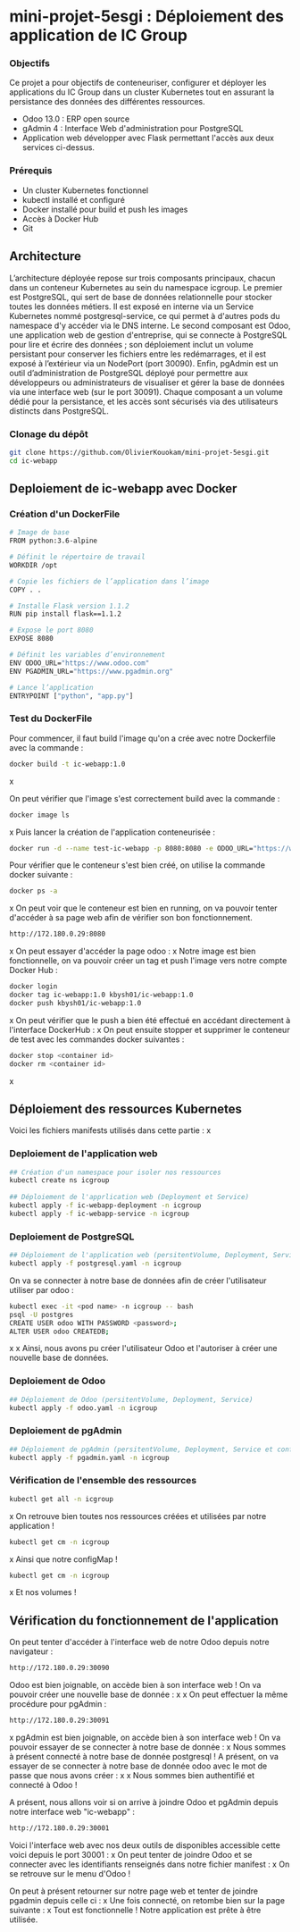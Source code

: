 # mini-projet-5esgi : Déploiement des application de IC Group

### Objectifs
Ce projet a pour objectifs de conteneuriser, configurer et déployer les applications du IC Group dans un cluster Kubernetes tout en assurant la persistance des données des différentes ressources.

- Odoo 13.0 : ERP open source
- gAdmin 4 : Interface Web d'administration pour PostgreSQL
- Application web développer avec Flask permettant l'accès aux deux services ci-dessus.

### Prérequis 
- Un cluster Kubernetes fonctionnel
- kubectl installé et configuré
- Docker installé pour build et push les images
- Accès à Docker Hub
- Git

## Architecture
L’architecture déployée repose sur trois composants principaux, chacun dans un conteneur Kubernetes au sein du namespace icgroup. Le premier est PostgreSQL, qui sert de base de données relationnelle pour stocker toutes les données métiers. Il est exposé en interne via un Service Kubernetes nommé postgresql-service, ce qui permet à d'autres pods du namespace d'y accéder via le DNS interne. Le second composant est Odoo, une application web de gestion d'entreprise, qui se connecte à PostgreSQL pour lire et écrire des données ; son déploiement inclut un volume persistant pour conserver les fichiers entre les redémarrages, et il est exposé à l’extérieur via un NodePort (port 30090). Enfin, pgAdmin est un outil d’administration de PostgreSQL déployé pour permettre aux développeurs ou administrateurs de visualiser et gérer la base de données via une interface web (sur le port 30091). Chaque composant a un volume dédié pour la persistance, et les accès sont sécurisés via des utilisateurs distincts dans PostgreSQL.

### Clonage du dépôt
```bash
git clone https://github.com/OlivierKouokam/mini-projet-5esgi.git
cd ic-webapp
```

## Deploiement de ic-webapp avec Docker

### Création d'un DockerFile
```bash
# Image de base
FROM python:3.6-alpine

# Définit le répertoire de travail
WORKDIR /opt

# Copie les fichiers de l’application dans l’image
COPY . .

# Installe Flask version 1.1.2
RUN pip install flask==1.1.2

# Expose le port 8080
EXPOSE 8080

# Définit les variables d’environnement
ENV ODOO_URL="https://www.odoo.com"
ENV PGADMIN_URL="https://www.pgadmin.org"

# Lance l’application
ENTRYPOINT ["python", "app.py"]
```
### Test du DockerFile
Pour commencer, il faut build l'image qu'on a crée avec notre Dockerfile avec la commande :
```bash
docker build -t ic-webapp:1.0
```
x

On peut vérifier que l'image s'est correctement build avec la commande :
```bash
docker image ls
```
x
Puis lancer la création de l'application conteneurisée :
```bash
docker run -d --name test-ic-webapp -p 8080:8080 -e ODOO_URL="https://www.odoo.com" -e PGADMIN_URL="https://www.pgmain.org" ic-webapp:1.0
```
Pour vérifier que le conteneur s'est bien créé, on utilise la commande docker suivante :
```bash
docker ps -a
```
x
On peut voir que le conteneur est bien en running, on va pouvoir tenter d'accéder à sa page web afin de vérifier son bon fonctionnement.
```bash
http://172.180.0.29:8080
```
x
On peut essayer d'accéder la page odoo :
x
Notre image est bien fonctionnelle, on va pouvoir créer un tag et push l'image vers notre compte Docker Hub :
```bash
docker login
docker tag ic-webapp:1.0 kbysh01/ic-webapp:1.0
docker push kbysh01/ic-webapp:1.0
```
x
On peut vérifier que le push a bien été effectué en accédant directement à l'interface DockerHub :
x
On peut ensuite stopper et supprimer le conteneur de test avec les commandes docker suivantes :
```bash
docker stop <container id>
docker rm <container id>
```
x

## Déploiement des ressources Kubernetes

Voici les fichiers manifests utilisés dans cette partie :
x
### Deploiement de l'application web
```bash
## Création d'un namespace pour isoler nos ressources
kubectl create ns icgroup 
  
## Déploiement de l'apprlication web (Deployment et Service)
kubectl apply -f ic-webapp-deployment -n icgroup  
kubectl apply -f ic-webapp-service -n icgroup
```

### Deploiement de PostgreSQL
```bash
## Déploiement de l'application web (persitentVolume, Deployment, Service)
kubectl apply -f postgresql.yaml -n icgroup
```
On va se connecter à notre base de données afin de créer l'utilisateur utiliser par odoo :
```bash
kubectl exec -it <pod name> -n icgroup -- bash
psql -U postgres
CREATE USER odoo WITH PASSWORD <password>;  
ALTER USER odoo CREATEDB;
```
x
x
Ainsi, nous avons pu créer l'utilisateur Odoo et l'autoriser à créer une nouvelle base de données.

### Deploiement de Odoo
```bash
## Déploiement de Odoo (persitentVolume, Deployment, Service)
kubectl apply -f odoo.yaml -n icgroup
```

### Deploiement de pgAdmin
```bash
## Déploiement de pgAdmin (persitentVolume, Deployment, Service et configmap)
kubectl apply -f pgadmin.yaml -n icgroup
```
### Vérification de l'ensemble des ressources
```bash
kubectl get all -n icgroup
```
x
On retrouve bien toutes nos ressources créées et utilisées par notre application !
```bash
kubectl get cm -n icgroup
```
x
Ainsi que notre configMap !
```bash
kubectl get cm -n icgroup
```
x
Et nos volumes !

## Vérification du fonctionnement de l'application

On peut tenter d'accéder à l'interface web de notre Odoo depuis notre navigateur :
```bash
http://172.180.0.29:30090
```
Odoo est bien joignable, on accède bien à son interface web ! On va pouvoir créer une nouvelle base de donnée :
x
x
On peut effectuer la même procédure pour pgAdmin :
```bash
http://172.180.0.29:30091
```
x
pgAdmin est bien joignable, on accède bien à son interface web ! On va pouvoir essayer de se connecter à notre base de donnée :
x
Nous sommes à présent connecté à notre base de donnée postgresql ! A présent, on va essayer de se connecter à notre base de donnée odoo avec le mot de passe que nous avons créer :
x
x
Nous sommes bien authentifié et connecté à Odoo !

A présent, nous allons voir si on arrive à joindre Odoo et pgAdmin depuis notre interface web "ic-webapp" :
```bash
http://172.180.0.29:30001
```
Voici l'interface web avec nos deux outils de disponibles accessible cette voici depuis le port 30001 :
x
On peut tenter de joindre Odoo et se connecter avec les identifiants renseignés dans notre fichier manifest :
x
On se retrouve sur le menu d'Odoo !

On peut à présent retourner sur notre page web et tenter de joindre pgadmin depuis celle ci :
x
Une fois connecté, on retombe bien sur la page suivante : 
x
Tout est fonctionnelle ! Notre application est prête à être utilisée.



